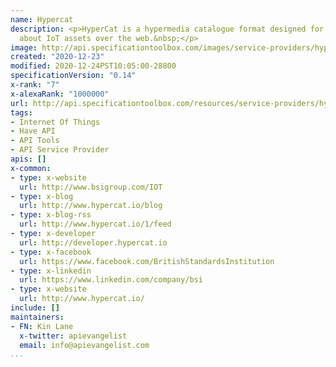 ```yaml
---
name: Hypercat
description: <p>HyperCat is a hypermedia catalogue format designed for exposing information
  about IoT assets over the web.&nbsp;</p>
image: http://api.specificationtoolbox.com/images/service-providers/hypercat.jpg
created: "2020-12-23"
modified: 2020-12-24PST10:05:00-28800
specificationVersion: "0.14"
x-rank: "7"
x-alexaRank: "1000000"
url: http://api.specificationtoolbox.com/resources/service-providers/hypercat/
tags:
- Internet Of Things
- Have API
- API Tools
- API Service Provider
apis: []
x-common:
- type: x-website
  url: http://www.bsigroup.com/IOT
- type: x-blog
  url: http://www.hypercat.io/blog
- type: x-blog-rss
  url: http://www.hypercat.io/1/feed
- type: x-developer
  url: http://developer.hypercat.io
- type: x-facebook
  url: https://www.facebook.com/BritishStandardsInstitution
- type: x-linkedin
  url: https://www.linkedin.com/company/bsi
- type: x-website
  url: http://www.hypercat.io/
include: []
maintainers:
- FN: Kin Lane
  x-twitter: apievangelist
  email: info@apievangelist.com
...
```

